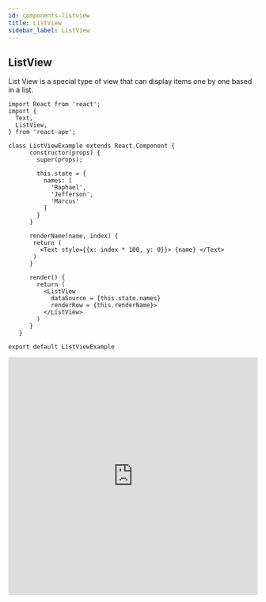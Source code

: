 ```yaml
---
id: components-listview
title: ListView
sidebar_label: ListView
---
```


## ListView

List View is a special type of view that can display items one by one based in a list.

```JS
import React from 'react';
import {
  Text,
  ListView,
} from 'react-ape';

class ListViewExample extends React.Component {
      constructor(props) {
        super(props);

        this.state = {
          names: [
            'Raphael',
            'Jefferson',
            'Marcus'
          ]
        }
      }

      renderName(name, index) {
       return (
         <Text style={{x: index * 100, y: 0}}> {name} </Text>
       )
      }

      render() {
        return (
          <ListView
            dataSource = {this.state.names}
            renderRow = {this.renderName}>
          </ListView>
        )
      }
   }

export default ListViewExample
```

<iframe src="https://embed.plnkr.co/plunk/3FfWANyyzjv7H01M?show=preview" frameborder="0" width="100%" height="480px"></iframe>